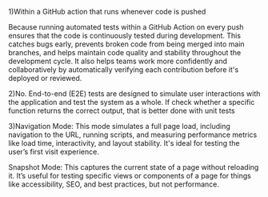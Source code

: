 1)Within a GitHub action that runs whenever code is pushed


Because running automated tests within a GitHub Action on every push ensures that the code is continuously tested during development. This catches bugs early, prevents broken code from being merged into main branches, and helps maintain code quality and stability throughout the development cycle. It also helps teams work more confidently and collaboratively by automatically verifying each contribution before it's deployed or reviewed.

2)No. End-to-end (E2E) tests are designed to simulate user interactions with the application and test the system as a whole. If check whether a specific function returns the correct output, that is better done with unit tests

3)Navigation Mode: This mode simulates a full page load, including navigation to the URL, running scripts, and measuring performance metrics like load time, interactivity, and layout stability. It's ideal for testing the user’s first visit experience.

Snapshot Mode: This captures the current state of a page without reloading it. It’s useful for testing specific views or components of a page for things like accessibility, SEO, and best practices, but not performance.
